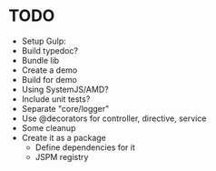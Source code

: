 TODO
=====================

- Setup Gulp:
 - Build typedoc?
 - Bundle lib
- Create a demo
 - Build for demo
 - Using SystemJS/AMD?
- Include unit tests?
- Separate "core/logger" 
- Use @decorators for controller, directive, service
- Some cleanup
- Create it as a package
	- Define dependencies for it
	- JSPM registry